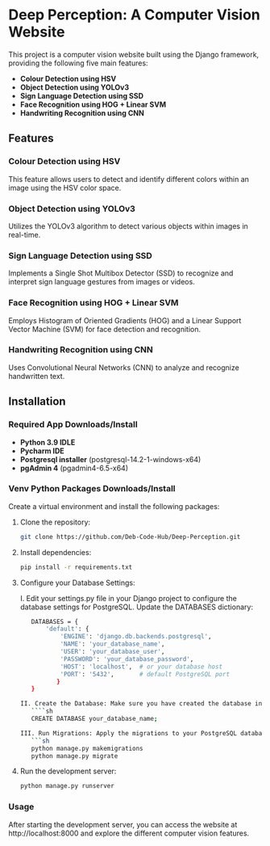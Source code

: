 # Deep Perception: A Computer Vision Website

This project is a computer vision website built using the Django framework, providing the following five main features:

- **Colour Detection using HSV**
- **Object Detection using YOLOv3**
- **Sign Language Detection using SSD**
- **Face Recognition using HOG + Linear SVM**
- **Handwriting Recognition using CNN**

## Features

### Colour Detection using HSV
This feature allows users to detect and identify different colors within an image using the HSV color space.

### Object Detection using YOLOv3
Utilizes the YOLOv3 algorithm to detect various objects within images in real-time.

### Sign Language Detection using SSD
Implements a Single Shot Multibox Detector (SSD) to recognize and interpret sign language gestures from images or videos.

### Face Recognition using HOG + Linear SVM
Employs Histogram of Oriented Gradients (HOG) and a Linear Support Vector Machine (SVM) for face detection and recognition.

### Handwriting Recognition using CNN
Uses Convolutional Neural Networks (CNN) to analyze and recognize handwritten text.

## Installation

### Required App Downloads/Install
- **Python 3.9 IDLE**
- **Pycharm IDE**
- **Postgresql installer** (postgresql-14.2-1-windows-x64)
- **pgAdmin 4** (pgadmin4-6.5-x64)

### Venv Python Packages Downloads/Install

Create a virtual environment and install the following packages:

1. Clone the repository:
   ```sh
   git clone https://github.com/Deb-Code-Hub/Deep-Perception.git
   
2. Install dependencies:
   ```sh
   pip install -r requirements.txt

3. Configure your Database Settings:
   
   I. Edit your settings.py file in your Django project to configure the database settings for PostgreSQL. Update the DATABASES dictionary:
      ```sh
         DATABASES = {
             'default': {
                 'ENGINE': 'django.db.backends.postgresql',
                 'NAME': 'your_database_name',
                 'USER': 'your_database_user',
                 'PASSWORD': 'your_database_password',
                 'HOST': 'localhost',  # or your database host
                 'PORT': '5432',       # default PostgreSQL port
                }
         }

   II. Create the Database: Make sure you have created the database in PostgreSQL. You can create a database using pgAdmin or by running the following SQL command:
         ````sh
         CREATE DATABASE your_database_name;

   III. Run Migrations: Apply the migrations to your PostgreSQL database using the following Django management commands:
         ```sh
         python manage.py makemigrations
         python manage.py migrate


5. Run the development server:
   ```sh
   python manage.py runserver

### Usage

After starting the development server, you can access the website at http://localhost:8000 and explore the different computer vision features.
   
